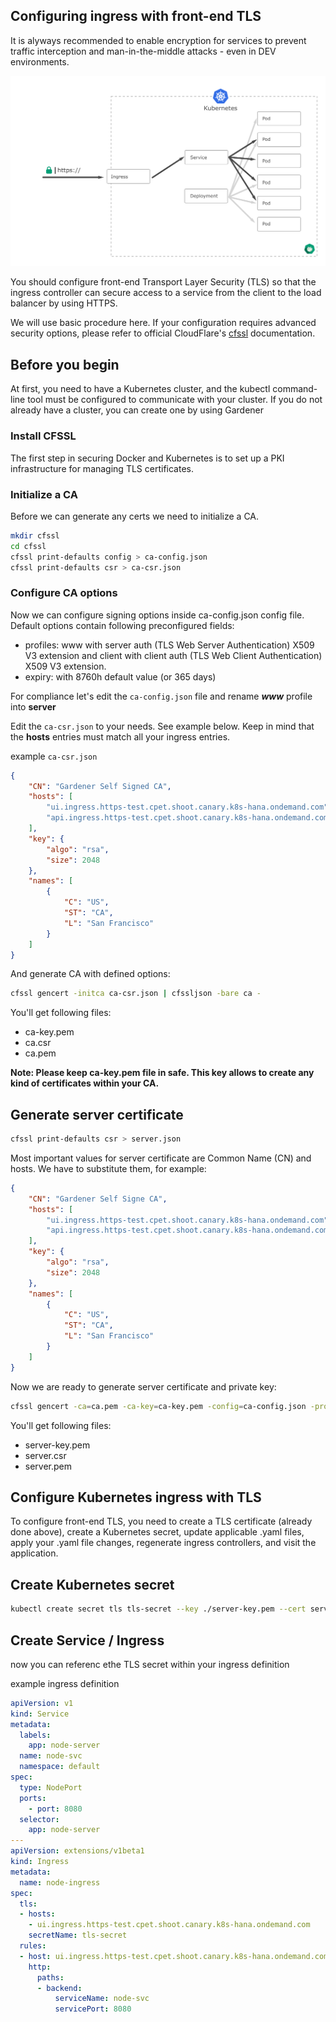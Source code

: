 ## Configuring ingress with front-end TLS

It is alyways recommended to enable encryption for services to prevent traffic interception and 
man-in-the-middle attacks - even in DEV environments. 

![Screen](/images/ingress-https.png?raw=true "Screenshot")

You should configure front-end Transport Layer Security (TLS) so that the ingress controller can secure 
access to a service from the client to the load balancer by using HTTPS.

We will use basic procedure here. If your configuration requires advanced security options, please refer 
to official CloudFlare's [cfssl](https://github.com/cloudflare/cfssl) documentation.

## Before you begin
At first, you need to have a Kubernetes cluster, and the kubectl command-line tool must be configured to communicate 
with your cluster. If you do not already have a cluster, you can create one by using Gardener

### Install CFSSL
The first step in securing Docker and Kubernetes is to set up a PKI infrastructure for managing TLS certificates.

### Initialize a CA
Before we can generate any certs we need to initialize a CA.

```bash
mkdir cfssl
cd cfssl
cfssl print-defaults config > ca-config.json
cfssl print-defaults csr > ca-csr.json
```
### Configure CA options
Now we can configure signing options inside ca-config.json config file. Default options 
contain following preconfigured fields:

 - profiles: www with server auth (TLS Web Server Authentication) X509 V3 extension and client with client auth (TLS Web Client Authentication) X509 V3 extension.
 - expiry: with 8760h default value (or 365 days)

For compliance let's edit the `ca-config.json` file and rename ***www*** profile into **server**

Edit the `ca-csr.json` to your needs. See example below. Keep in mind that the **hosts** entries must match
all your ingress entries.

example `ca-csr.json` 
```json
{
    "CN": "Gardener Self Signed CA",
    "hosts": [
        "ui.ingress.https-test.cpet.shoot.canary.k8s-hana.ondemand.com",
        "api.ingress.https-test.cpet.shoot.canary.k8s-hana.ondemand.com"
    ],
    "key": {
        "algo": "rsa",
        "size": 2048
    },
    "names": [
        {
            "C": "US",
            "ST": "CA",
            "L": "San Francisco"
        }
    ]
}
```

And generate CA with defined options:

```sh
cfssl gencert -initca ca-csr.json | cfssljson -bare ca -
```

You'll get following files:

 - ca-key.pem
 - ca.csr
 - ca.pem

**Note: Please keep ca-key.pem file in safe. This key allows to create any kind of certificates within your CA.**


## Generate server certificate

```sh
cfssl print-defaults csr > server.json
```

Most important values for server certificate are Common Name (CN) and hosts. We have to substitute them, for example:
```json
{
    "CN": "Gardener Self Signe CA",
    "hosts": [
        "ui.ingress.https-test.cpet.shoot.canary.k8s-hana.ondemand.com",
        "api.ingress.https-test.cpet.shoot.canary.k8s-hana.ondemand.com"
    ],
    "key": {
        "algo": "rsa",
        "size": 2048
    },
    "names": [
        {
            "C": "US",
            "ST": "CA",
            "L": "San Francisco"
        }
    ]
}

```

Now we are ready to generate server certificate and private key:

```sh
cfssl gencert -ca=ca.pem -ca-key=ca-key.pem -config=ca-config.json -profile=server server.json | cfssljson -bare server
```

You'll get following files:
 - server-key.pem
 - server.csr
 - server.pem


## Configure Kubernetes ingress with TLS
To configure front-end TLS, you need to create a TLS certificate (already done above), create a Kubernetes secret, update 
applicable .yaml files, apply your .yaml file changes, regenerate ingress controllers, and visit the application.

 
## Create Kubernetes secret

```sh
kubectl create secret tls tls-secret --key ./server-key.pem --cert server.pem
```


## Create Service / Ingress

now you can referenc ethe TLS secret within your ingress definition

example ingress definition
```yaml
apiVersion: v1
kind: Service
metadata:
  labels:
    app: node-server
  name: node-svc
  namespace: default
spec:
  type: NodePort
  ports:
    - port: 8080
  selector:
    app: node-server
---
apiVersion: extensions/v1beta1
kind: Ingress
metadata:
  name: node-ingress
spec:
  tls:
  - hosts:
    - ui.ingress.https-test.cpet.shoot.canary.k8s-hana.ondemand.com
    secretName: tls-secret
  rules:
  - host: ui.ingress.https-test.cpet.shoot.canary.k8s-hana.ondemand.com
    http:
      paths:
      - backend:
          serviceName: node-svc
          servicePort: 8080

```
